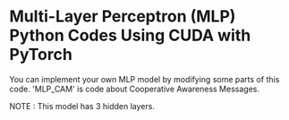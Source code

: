 # Multi-Layer Perceptron (MLP) Python Codes Using CUDA with PyTorch
You can implement your own MLP model by modifying some parts of this code.
'MLP_CAM' is code about Cooperative Awareness Messages.

NOTE : This model has 3 hidden layers.
